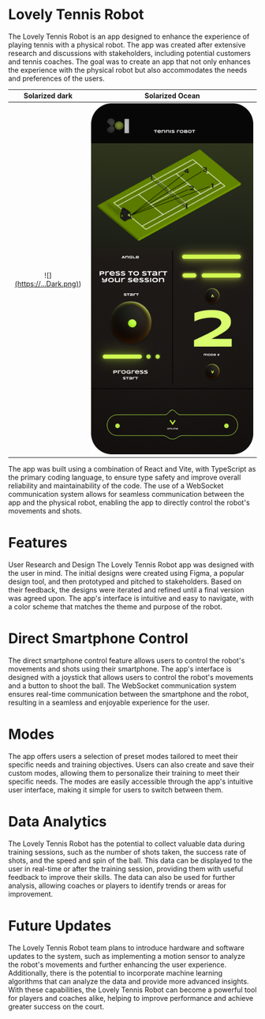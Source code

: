 # Lovely Tennis Robot
The Lovely Tennis Robot is an app designed to enhance the experience of playing tennis with a physical robot. The app was created after extensive research and discussions with stakeholders, including potential customers and tennis coaches. The goal was to create an app that not only enhances the experience with the physical robot but also accommodates the needs and preferences of the users.

Solarized dark             |  Solarized Ocean
:-------------------------:|:-------------------------:
![][(https://...Dark.png)](https://github.com/arslanbekzhaparov/Lovely-Tennis-Robot/blob/main/iPhone%2014%20-%203%20(1).png?raw=true))  |  ![](https://github.com/arslanbekzhaparov/Lovely-Tennis-Robot/blob/main/iPhone%2014%20-%204%20(1).png?raw=true)


The app was built using a combination of React and Vite, with TypeScript as the primary coding language, to ensure type safety and improve overall reliability and maintainability of the code. The use of a WebSocket communication system allows for seamless communication between the app and the physical robot, enabling the app to directly control the robot's movements and shots.

# Features
User Research and Design
The Lovely Tennis Robot app was designed with the user in mind. The initial designs were created using Figma, a popular design tool, and then prototyped and pitched to stakeholders. Based on their feedback, the designs were iterated and refined until a final version was agreed upon. The app's interface is intuitive and easy to navigate, with a color scheme that matches the theme and purpose of the robot.

# Direct Smartphone Control
The direct smartphone control feature allows users to control the robot's movements and shots using their smartphone. The app's interface is designed with a joystick that allows users to control the robot's movements and a button to shoot the ball. The WebSocket communication system ensures real-time communication between the smartphone and the robot, resulting in a seamless and enjoyable experience for the user.

# Modes
The app offers users a selection of preset modes tailored to meet their specific needs and training objectives. Users can also create and save their custom modes, allowing them to personalize their training to meet their specific needs. The modes are easily accessible through the app's intuitive user interface, making it simple for users to switch between them.

# Data Analytics
The Lovely Tennis Robot has the potential to collect valuable data during training sessions, such as the number of shots taken, the success rate of shots, and the speed and spin of the ball. This data can be displayed to the user in real-time or after the training session, providing them with useful feedback to improve their skills. The data can also be used for further analysis, allowing coaches or players to identify trends or areas for improvement.

# Future Updates
The Lovely Tennis Robot team plans to introduce hardware and software updates to the system, such as implementing a motion sensor to analyze the robot's movements and further enhancing the user experience. Additionally, there is the potential to incorporate machine learning algorithms that can analyze the data and provide more advanced insights. With these capabilities, the Lovely Tennis Robot can become a powerful tool for players and coaches alike, helping to improve performance and achieve greater success on the court.
